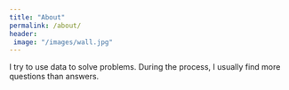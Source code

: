 ```yaml
---
title: "About"
permalink: /about/
header:
 image: "/images/wall.jpg"
---
```


I try to use data to solve problems. 
During the process, I usually find more questions than answers.

